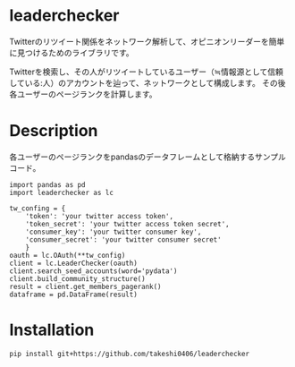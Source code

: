 # leaderchecker

Twitterのリツイート関係をネットワーク解析して、オピニオンリーダーを簡単に見つけるためのライブラリです。

Twitterを検索し、その人がリツイートしているユーザー（≒情報源として信頼している:人）のアカウントを辿って、ネットワークとして構成します。
その後各ユーザーのページランクを計算します。

# Description

各ユーザーのページランクをpandasのデータフレームとして格納するサンプルコード。

```
import pandas as pd
import leaderchecker as lc

tw_confing = {
    'token': 'your twitter access token',
    'token_secret': 'your twitter access token secret',
    'consumer_key': 'your twitter consumer key',
    'consumer_secret': 'your twitter consumer secret'
    }
oauth = lc.OAuth(**tw_config)
client = lc.LeaderChecker(oauth)
client.search_seed_accounts(word='pydata')
client.build_community_structure()
result = client.get_members_pagerank()
dataframe = pd.DataFrame(result)
```

# Installation

```
pip install git+https://github.com/takeshi0406/leaderchecker
```
